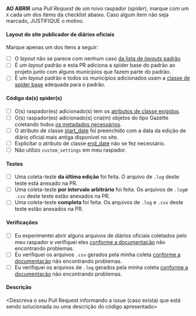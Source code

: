 **AO ABRIR** uma *Pull Request* de um novo raspador (*spider*), marque com um `X` cada um dos items da checklist abaixo. Caso algum item não seja marcado, JUSTIFIQUE o motivo.

#### Layout do site publicador de diários oficiais
Marque apenas um dos itens a seguir:
- [ ] O *layout* não se parece com nenhum caso [da lista de *layouts* padrão](https://docs.queridodiario.ok.org.br/pt-br/latest/contribuindo/lista-sistemas-replicaveis.html)
- [ ] É um *layout* padrão e esta PR adiciona a spider base do padrão ao projeto junto com alguns municípios que fazem parte do padrão.
- [ ] É um *layout* padrão e todos os municípios adicionados usam a [classe de spider base](https://github.com/okfn-brasil/querido-diario/tree/main/data_collection/gazette/spiders/base) adequada para o padrão.

#### Código da(s) spider(s)
- [ ] O(s) raspador(es) adicionado(s) tem os [atributos de classe exigidos](https://docs.queridodiario.ok.org.br/pt-br/latest/contribuindo/raspadores.html#UFMunicipioSpider).
- [ ] O(s) raspador(es) adicionado(s) cria(m) objetos do tipo Gazette coletando todos [os metadados necessários](https://docs.queridodiario.ok.org.br/pt-br/latest/contribuindo/raspadores.html#Gazette).
- [ ] O atributo de classe [start_date](https://docs.queridodiario.ok.org.br/pt-br/latest/contribuindo/raspadores.html#UFMunicipioSpider.start_date) foi preenchido com a data da edição de diário oficial mais antiga disponível no site.
- [ ] Explicitar o atributo de classe [end_date](https://docs.queridodiario.ok.org.br/pt-br/latest/contribuindo/raspadores.html#UFMunicipioSpider.end_date) não se fez necessário.
- [ ] Não utilizo `custom_settings` em meu raspador.

#### Testes
- [ ] Uma coleta-teste **da última edição** foi feita. O arquivo de `.log` deste teste está anexado na PR.
- [ ] Uma coleta-teste **por intervalo arbitrário** foi feita. Os arquivos de `.log`e `.csv` deste teste estão anexados na PR.
- [ ] Uma coleta-teste **completa** foi feita. Os arquivos de `.log` e `.csv` deste teste estão anexados na PR.

#### Verificações
- [ ] Eu experimentei abrir alguns arquivos de diários oficiais coletados pelo meu raspador e verifiquei eles [conforme a documentação](https://docs.queridodiario.ok.org.br/pt-br/latest/contribuindo/raspadores.html#diarios-oficiais-coletados) não encontrando problemas.
- [ ] Eu verifiquei os arquivos `.csv` gerados pela minha coleta [conforme a documentação](https://docs.queridodiario.ok.org.br/pt-br/latest/contribuindo/raspadores.html#arquivos-auxiliares) não encontrando problemas.
- [ ] Eu verifiquei os arquivos de `.log` gerados pela minha coleta [conforme a documentação](https://docs.queridodiario.ok.org.br/pt-br/latest/contribuindo/raspadores.html#arquivos-auxiliares) não encontrando problemas.

#### Descrição

<Descreva o seu Pull Request informando a issue (caso exista) que está sendo solucionada ou uma descrição do código apresentado>
